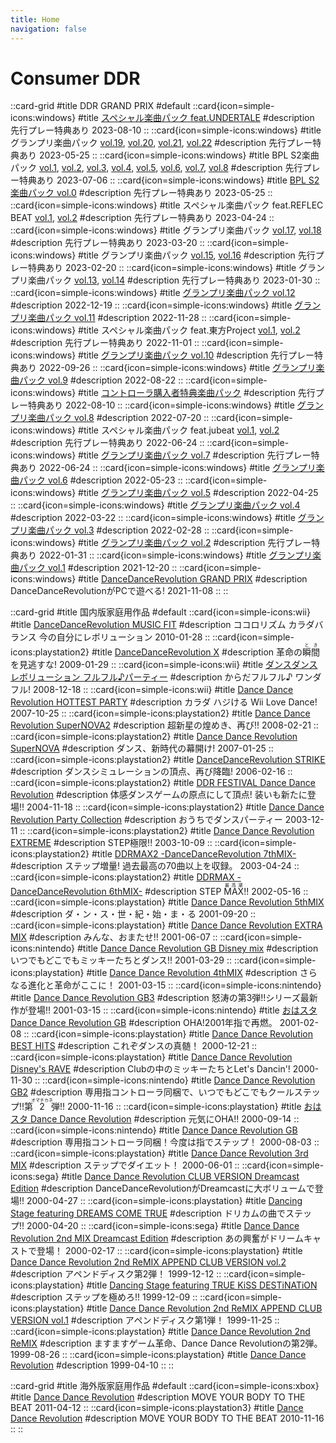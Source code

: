 ```yaml
---
title: Home
navigation: false
---
```


# Consumer DDR

::card-grid
#title
DDR GRAND PRIX
#default
  ::card{icon=simple-icons:windows}
  #title
  [スペシャル楽曲パック feat.UNDERTALE](/grand-prix#スペシャル楽曲パック-featundertale)
  #description
  先行プレー特典あり <time>2023-08-10</time>
  ::
  ::card{icon=simple-icons:windows}
  #title
  グランプリ楽曲パック [vol.19](/grand-prix#グランプリ楽曲パック-vol19), [vol.20](/grand-prix#グランプリ楽曲パック-vol20), [vol.21](/grand-prix#グランプリ楽曲パック-vol21), [vol.22](/grand-prix#グランプリ楽曲パック-vol22)
  #description
  先行プレー特典あり <time>2023-05-25</time>
  ::
  ::card{icon=simple-icons:windows}
  #title
  BPL S2楽曲パック [vol.1](/grand-prix#bpl-s2楽曲パック-vol1), [vol.2](/grand-prix#bpl-s2楽曲パック-vol2), [vol.3](/grand-prix#bpl-s2楽曲パック-vol3), [vol.4](/grand-prix#bpl-s2楽曲パック-vol4), [vol.5](/grand-prix#bpl-s2楽曲パック-vol5), [vol.6](/grand-prix#bpl-s2楽曲パック-vol6), [vol.7](/grand-prix#bpl-s2楽曲パック-vol7), [vol.8](/grand-prix#bpl-s2楽曲パック-vol8)
  #description
  先行プレー特典あり <time>2023-07-06</time>
  ::
  ::card{icon=simple-icons:windows}
  #title
  [BPL S2楽曲パック vol.0](/grand-prix#bpl-s2楽曲パック-vol0)
  #description
  先行プレー特典あり <time>2023-05-25</time>
  ::
  ::card{icon=simple-icons:windows}
  #title
  スペシャル楽曲パック feat.REFLEC BEAT [vol.1](/grand-prix#スペシャル楽曲パック-featreflec-beat-vol1), [vol.2](/grand-prix#スペシャル楽曲パック-featreflec-beat-vol2)
  #description
  先行プレー特典あり <time>2023-04-24</time>
  ::
  ::card{icon=simple-icons:windows}
  #title
  グランプリ楽曲パック [vol.17](/grand-prix#グランプリ楽曲パック-vol17), [vol.18](/grand-prix#グランプリ楽曲パック-vol18)
  #description
  先行プレー特典あり <time>2023-03-20</time>
  ::
  ::card{icon=simple-icons:windows}
  #title
  グランプリ楽曲パック [vol.15](/grand-prix#グランプリ楽曲パック-vol15), [vol.16](/grand-prix#グランプリ楽曲パック-vol16)
  #description
  先行プレー特典あり <time>2023-02-20</time>
  ::
  ::card{icon=simple-icons:windows}
  #title
  グランプリ楽曲パック [vol.13](/grand-prix#グランプリ楽曲パック-vol13), [vol.14](/grand-prix#グランプリ楽曲パック-vol14)
  #description
  先行プレー特典あり <time>2023-01-30</time>
  ::
  ::card{icon=simple-icons:windows}
  #title
  [グランプリ楽曲パック vol.12](/grand-prix#グランプリ楽曲パック-vol12)
  #description
  <time>2022-12-19</time>
  ::
  ::card{icon=simple-icons:windows}
  #title
  [グランプリ楽曲パック vol.11](/grand-prix#グランプリ楽曲パック-vol11)
  #description
  <time>2022-11-28</time>
  ::
  ::card{icon=simple-icons:windows}
  #title
  スペシャル楽曲パック feat.東方Project [vol.1](/grand-prix#スペシャル楽曲パック-feat東方project-vol1), [vol.2](/grand-prix#スペシャル楽曲パック-feat東方project-vol2)
  #description
  先行プレー特典あり <time>2022-11-01</time>
  ::
  ::card{icon=simple-icons:windows}
  #title
  [グランプリ楽曲パック vol.10](/grand-prix#グランプリ楽曲パック-vol10)
  #description
  先行プレー特典あり <time>2022-09-26</time>
  ::
  ::card{icon=simple-icons:windows}
  #title
  [グランプリ楽曲パック vol.9](/grand-prix#グランプリ楽曲パック-vol9)
  #description
  <time>2022-08-22</time>
  ::
  ::card{icon=simple-icons:windows}
  #title
  [コントローラ購入者特典楽曲パック](/grand-prix#コントローラ購入者特典楽曲パック)
  #description
  先行プレー特典あり <time>2022-08-10</time>
  ::
  ::card{icon=simple-icons:windows}
  #title
  [グランプリ楽曲パック vol.8](/grand-prix#グランプリ楽曲パック-vol8)
  #description
  <time>2022-07-20</time>
  ::
  ::card{icon=simple-icons:windows}
  #title
  スペシャル楽曲パック feat.jubeat [vol.1](/grand-prix#スペシャル楽曲パック-featjubeat-vol1), [vol.2](/grand-prix#スペシャル楽曲パック-featjubeat-vol2)
  #description
  先行プレー特典あり <time>2022-06-24</time>
  ::
  ::card{icon=simple-icons:windows}
  #title
  [グランプリ楽曲パック vol.7](/grand-prix#グランプリ楽曲パック-vol7)
  #description
  先行プレー特典あり <time>2022-06-24</time>
  ::
  ::card{icon=simple-icons:windows}
  #title
  [グランプリ楽曲パック vol.6](/grand-prix#グランプリ楽曲パック-vol6)
  #description
  <time>2022-05-23</time>
  ::
  ::card{icon=simple-icons:windows}
  #title
  [グランプリ楽曲パック vol.5](/grand-prix#グランプリ楽曲パック-vol5)
  #description
  <time>2022-04-25</time>
  ::
  ::card{icon=simple-icons:windows}
  #title
  [グランプリ楽曲パック vol.4](/grand-prix#グランプリ楽曲パック-vol4)
  #description
  <time>2022-03-22</time>
  ::
  ::card{icon=simple-icons:windows}
  #title
  [グランプリ楽曲パック vol.3](/grand-prix#グランプリ楽曲パック-vol3)
  #description
  <time>2022-02-28</time>
  ::
  ::card{icon=simple-icons:windows}
  #title
  [グランプリ楽曲パック vol.2](/grand-prix#グランプリ楽曲パック-vol2)
  #description
  先行プレー特典あり <time>2022-01-31</time>
  ::
  ::card{icon=simple-icons:windows}
  #title
  [グランプリ楽曲パック vol.1](/grand-prix#グランプリ楽曲パック-vol1)
  #description
  <time>2021-12-20</time>
  ::
  ::card{icon=simple-icons:windows}
  #title
  [DanceDanceRevolution GRAND PRIX](/grand-prix)
  #description
  DanceDanceRevolutionがPCで遊べる! <time>2021-11-08</time>
  ::
::

::card-grid
#title
国内版家庭用作品
#default
  ::card{icon=simple-icons:wii}
  #title
  [DanceDanceRevolution MUSIC FIT](/wii-jp/music-fit)
  #description
  ココロリズム カラダバランス 今の自分にレボリューション <time>2010-01-28</time>
  ::
  ::card{icon=simple-icons:playstation2}
  #title
  [DanceDanceRevolution X](/playstation2-jp/x)
  #description
  革命の<ruby>瞬間<rt>とき</rt></ruby>を見逃すな! <time>2009-01-29</time>
  ::
  ::card{icon=simple-icons:wii}
  #title
  [ダンスダンスレボリューション フルフル♪パーティー](/wii-jp/furufuru)
  #description
  からだフルフル♪ ワンダフル! <time>2008-12-18</time>
  ::
  ::card{icon=simple-icons:wii}
  #title
  [Dance Dance Revolution HOTTEST PARTY](/wii-jp/hottest)
  #description
  カラダ ハジける Wii Love Dance! <time>2007-10-25</time>
  ::
  ::card{icon=simple-icons:playstation2}
  #title
  [Dance Dance Revolution SuperNOVA2](/playstation2-jp/supernova2)
  #description
  超新星の煌めき、再び!! <time>2008-02-21</time>
  ::
  ::card{icon=simple-icons:playstation2}
  #title
  [Dance Dance Revolution SuperNOVA](/playstation2-jp/supernova)
  #description
  ダンス、新時代の幕開け! <time>2007-01-25</time>
  ::
  ::card{icon=simple-icons:playstation2}
  #title
  [DanceDanceRevolution STRIKE](/playstation2-jp/strike)
  #description
  ダンスシミュレーションの頂点、再び降臨! <time>2006-02-16</time>
  ::
  ::card{icon=simple-icons:playstation2}
  #title
  [DDR FESTIVAL Dance Dance Revolution](/playstation2-jp/festival)
  #description
  体感ダンスゲームの原点にして頂点! 装いも新たに登場!! <time>2004-11-18</time>
  ::
  ::card{icon=simple-icons:playstation2}
  #title
  [Dance Dance Revolution Party Collection](/playstation2-jp/party)
  #description
  おうちでダンスパーティー <time>2003-12-11</time>
  ::
  ::card{icon=simple-icons:playstation2}
  #title
  [Dance Dance Revolution EXTREME](/playstation2-jp/extreme)
  #description
  STEP極限!! <time>2003-10-09</time>
  ::
  ::card{icon=simple-icons:playstation2}
  #title
  [DDRMAX2 -DanceDanceRevolution 7thMIX-](/playstation2-jp/max2)
  #description
  ステップ増量! 過去最高の70曲以上を収録。 <time>2003-04-24</time>
  ::
  ::card{icon=simple-icons:playstation2}
  #title
  [DDRMAX -DanceDanceRevolution 6thMIX-](/playstation2-jp/max)
  #description
  STEP <ruby>MAX<rt>最高潮</rt></ruby>!! <time>2002-05-16</time>
  ::
  ::card{icon=simple-icons:playstation}
  #title
  [Dance Dance Revolution 5thMIX](/playstation-jp/5th)
  #description
  ダ・ン・ス・世・紀・始・ま・る <time>2001-09-20</time>
  ::
  ::card{icon=simple-icons:playstation}
  #title
  [Dance Dance Revolution EXTRA MIX](/playstation-jp/extra)
  #description
  みんな、おまたせ!! <time>2001-06-07</time>
  ::
  ::card{icon=simple-icons:nintendo}
  #title
  [Dance Dance Revolution GB Disney mix](/gameboy/disney)
  #description
  いつでもどこでもミッキーたちとダンス!! <time>2001-03-29</time>
  ::
  ::card{icon=simple-icons:playstation}
  #title
  [Dance Dance Revolution 4thMIX](/playstation-jp/4th)
  #description
  さらなる進化と革命がここに！ <time>2001-03-15</time>
  ::
  ::card{icon=simple-icons:nintendo}
  #title
  [Dance Dance Revolution GB3](/gameboy/gb3)
  #description
  怒涛の第3弾!!シリーズ最新作が登場!! <time>2001-03-15</time>
  ::
  ::card{icon=simple-icons:nintendo}
  #title
  [おはスタ Dance Dance Revolution GB](/gameboy/oha-sta)
  #description
  OHA!2001年指で再燃。 <time>2001-02-08</time>
  ::
  ::card{icon=simple-icons:playstation}
  #title
  [Dance Dance Revolution BEST HITS](/playstation-jp/best)
  #description
  これぞダンスの真髄！ <time>2000-12-21</time>
  ::
  ::card{icon=simple-icons:playstation}
  #title
  [Dance Dance Revolution Disney's RAVE](/playstation-jp/disney)
  #description
  Clubの中のミッキーたちとLet's Dancin'! <time>2000-11-30</time>
  ::
  ::card{icon=simple-icons:nintendo}
  #title
  [Dance Dance Revolution GB2](/gameboy/gb2)
  #description
  専用指コントローラ同梱で、いつでもどこでもクールステップ!!第<ruby>2<rt>オマチカネ</rt></ruby>弾!! <time>2000-11-16</time>
  ::
  ::card{icon=simple-icons:playstation}
  #title
  [おはスタ Dance Dance Revolution](/playstation-jp/oha-sta)
  #description
  元気にOHA!! <time>2000-09-14</time>
  ::
  ::card{icon=simple-icons:nintendo}
  #title
  [Dance Dance Revolution GB](/gameboy/1st)
  #description
  専用指コントローラ同梱！今度は指でステップ！ <time>2000-08-03</time>
  ::
  ::card{icon=simple-icons:playstation}
  #title
  [Dance Dance Revolution 3rd MIX](/playstation-jp/3rd)
  #description
  ステップでダイエット！ <time>2000-06-01</time>
  ::
  ::card{icon=simple-icons:sega}
  #title
  [Dance Dance Revolution CLUB VERSION Dreamcast Edition](/dreamcast-jp/club)
  #description
  DanceDanceRevolutionがDreamcastに大ボリュームで登場!! <time>2000-04-27</time>
  ::
  ::card{icon=simple-icons:playstation}
  #title
  [Dancing Stage featuring DREAMS COME TRUE](/playstation-jp/dct)
  #description
  ドリカムの曲でステップ!! <time>2000-04-20</time>
  ::
  ::card{icon=simple-icons:sega}
  #title
  [Dance Dance Revolution 2nd MIX Dreamcast Edition](/dreamcast-jp/2nd)
  #description
  あの興奮がドリームキャストで登場！ <time>2000-02-17</time>
  ::
  ::card{icon=simple-icons:playstation}
  #title
  [Dance Dance Revolution 2nd ReMIX APPEND CLUB VERSION vol.2](/playstation-jp/club-vol2)
  #description
  アペンドディスク第2弾！ <time>1999-12-12</time>
  ::
  ::card{icon=simple-icons:playstation}
  #title
  [Dancing Stage featuring TRUE KiSS DESTiNATiON](/playstation-jp/tkd)
  #description
  ステップを極めろ!! <time>1999-12-09</time>
  ::
  ::card{icon=simple-icons:playstation}
  #title
  [Dance Dance Revolution 2nd ReMIX APPEND CLUB VERSION vol.1](/playstation-jp/club-vol1)
  #description
  アペンドディスク第1弾！ <time>1999-11-25</time>
  ::
  ::card{icon=simple-icons:playstation}
  #title
  [Dance Dance Revolution 2nd ReMIX](/playstation-jp/2nd)
  #description
  ますますゲーム革命、Dance Dance Revolutionの第2弾。 <time>1999-08-26</time>
  ::
  ::card{icon=simple-icons:playstation}
  #title
  [Dance Dance Revolution](/playstation-jp/1st)
  #description
  <time>1999-04-10</time>
  ::
::

::card-grid
#title
海外版家庭用作品
#default
  ::card{icon=simple-icons:xbox}
  #title
  [Dance Dance Revolution](/xbox360-us/2010)
  #description
  MOVE YOUR BODY TO THE BEAT <time>2011-04-12</time>
  ::
  ::card{icon=simple-icons:playstation3}
  #title
  [Dance Dance Revolution](/other/ps3)
  #description
  MOVE YOUR BODY TO THE BEAT <time>2010-11-16</time>
  ::
::
